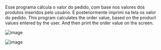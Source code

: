 Esse programa cálcula o valor do pedido, com base nos valores dos produtos inseridos pelo usuário.
E posteriormente imprimi na tela os valor do pedido.
This program calculates the order value, based on the product values ​​entered by the user.
And then print the order value on the screen.

![image](https://user-images.githubusercontent.com/105609972/184553441-c1e034f7-1755-4222-8b3d-6ad5c37f63f9.png)

![image](https://user-images.githubusercontent.com/105609972/184553452-7d0b0968-0331-48fa-9559-ca7797bd97cd.png)
